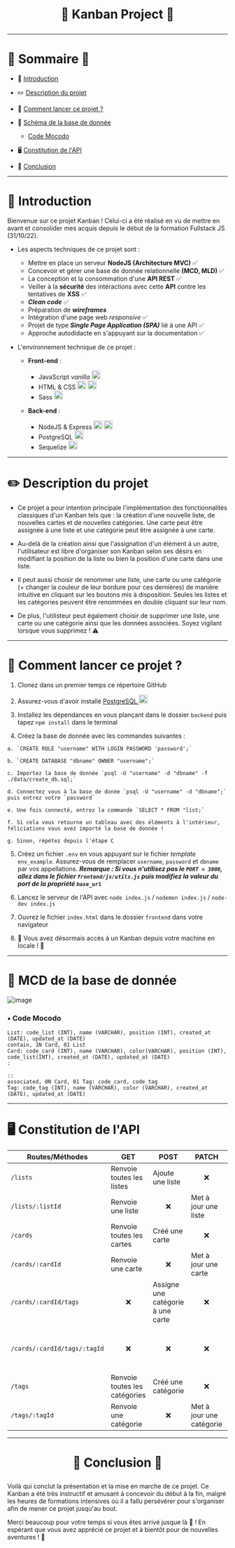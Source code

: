 # <p align=center> :tada:  Kanban Project :tada:  </p> 
---
# :memo: Sommaire :memo:

- :wave: [Introduction](#introduction)

- :pencil2: [Description du projet](#description)

- :rocket: [Comment lancer ce projet ?](#start)

- :art: [Schéma de la base de donnée](#mcd)
  - [Code Mocodo](#mocodo)
  
- :desktop_computer: [Constitution de l'API](#api) 

- :confetti_ball: [Conclusion](#conclusion)
---
# :wave: <a id="introduction"></a> Introduction

Bienvenue sur ce projet Kanban ! Celui-ci a été réalisé en vu de mettre en avant et consolider mes acquis depuis le début de la formation Fullstack JS (31/10/22).

- Les aspects techniques de ce projet sont :
  - Mettre en place un serveur **NodeJS (Architecture MVC)** :white_check_mark: 
  - Concevoir et gérer une base de donnée relationnelle **(MCD, MLD)** :white_check_mark: 
  - La conception et la consommation d'une **API REST** :white_check_mark: 
  - Veiller à la **sécurité** des intéractions avec cette **API** contre les tentatives de **XSS** :white_check_mark: 
  - **_Clean code_** :white_check_mark: 
  - Préparation de **_wireframes_**
  - Intégration d'une page web _responsive_ :white_check_mark: 
  - Projet de type **_Single Page Application (SPA)_** lié à une API :white_check_mark: 
  - Approche autodidacte en s'appuyant sur la documentation :white_check_mark: 
  
- L'environnement technique de ce projet :
  - **Front-end** :
    - JavaScript _vanilla_ <img src="https://user-images.githubusercontent.com/115977341/217671341-d883f8f0-29ce-456f-822c-84f60c101a2c.png" width="20px" height="20px">
    - HTML & CSS <img src="https://cdn-icons-png.flaticon.com/512/5968/5968267.png" width="20px" height="20px"> <img src="https://cdn-icons-png.flaticon.com/512/5968/5968242.png" width="20px" height="20px"> 
    - Sass <img src="https://cdn-icons-png.flaticon.com/512/919/919831.png" width="20px" height="20px">
   
   - **Back-end** :
   
      - NodeJS & Express <img src="https://user-images.githubusercontent.com/115977341/213268794-13c5eba2-47b4-4e6b-bd35-e680dc25d850.png" width="20px" height="20px"> <img src="https://user-images.githubusercontent.com/115977341/213268782-c620c3a9-f321-4e08-90bd-d545336be168.png" width="20px" height="20px">
      - PostgreSQL <img src="https://cdn-icons-png.flaticon.com/512/5968/5968342.png" width="20px" height="20px">
      - Sequelize <img src="https://sequelize.org/img/logo.svg" width="20px" height="20px">
      
-------
      
# :pencil2: <a id="description"></a> Description du projet

- Ce projet a pour intention principale l'implémentation des fonctionnalités classiques d'un Kanban tels que : la création d'une nouvelle liste, de nouvelles cartes et de nouvelles catégories. Une carte peut être assignée à une liste et une catégorie peut être assignée à une carte.

- Au-delà de la création ainsi que l'assignation d'un élément à un autre, l'utilisateur est libre d'organiser son Kanban selon ses désirs en modifiant la position de la liste ou bien la position d'une carte dans une liste.

- Il peut aussi choisir de renommer une liste, une carte ou une catégorie (+ changer la couleur de leur bordure pour ces dernières) de manière intuitive en cliquant sur les boutons mis à disposition. Seules les listes et les catégories peuvent être renommées en double cliquant sur leur nom.

- De plus, l'utilisteur peut également choisir de supprimer une liste, une carte ou une catégorie ainsi que les données associées. Soyez vigilant lorsque vous supprimez ! :warning:

-------------

# :rocket: <a id="start"></a> Comment lancer ce projet ?

  1) Clonez dans un premier temps ce répertoire GitHub
  
  2) Assurez-vous d'avoir installé <a href="https://www.postgresql.org/download/" target="_blank"> PostgreSQL </a> <img src="https://cdn-icons-png.flaticon.com/512/5968/5968342.png" width="20px" height="20px">
  3) Installez les dépendances en vous plançant dans le dossier `backend` puis tapez `npm install` dans le terminal
  4) Créez la base de donnée avec les commandes suivantes :
  
    a. `CREATE ROLE "username" WITH LOGIN PASSWORD 'password';`
    
    b. `CREATE DATABASE "dbname" OWNER "username";`
    
    c. Importez la base de donnée `psql -U "username" -d "dbname" -f ./data/create_db.sql;`
    
    d. Connectez vous à la base de donée `psql -U "username" -d "dbname";` puis entrez votre `password`
    
    e. Une fois connecté, entrez la commande `SELECT * FROM "list;`
    
    f. Si cela vous retourne un tableau avec des éléments à l'intérieur, féliciations vous avez importé la base de donnée !
    
    g. Sinon, répétez depuis l'étape C
    
  5) Créez un fichier `.env` en vous appuyant sur le fichier _template_ `env_example`. Assurez-vous de remplacer `username`, `password` et `dbname` par vos appellations. **_Remarque : Si vous n'utilisez pas le `PORT = 3000`, allez dans le fichier `frontend/js/utils.js` puis modifiez la valeur du port de la propriété `base_url`_**
  
  6) Lancez le serveur de l'API avec `node index.js` / `nodemon index.js` / `node-dev index.js`
  
  7) Ouvrez le fichier `index.html` dans le dossier `frontend` dans votre navigateur
  
  8) :tada: Vous avez désormais accès à un Kanban depuis votre machine en locale ! :tada:
  ---
  
# <a id="mcd"></a> :art: MCD de la base de donnée

![image](https://user-images.githubusercontent.com/115977341/217832465-f0dcf922-cc9d-4189-9238-d8f009d1c033.png)

### <a id="mocodo"></a> • Code Mocodo

```
List: code_list (INT), name (VARCHAR), position (INT), created_at (DATE), updated_at (DATE)
contain, 1N Card, 01 List
Card: code_card (INT), name (VARCHAR), color(VARCHAR), position (INT), code_list(INT), created_at (DATE), updated_at (DATE)
:

::
associated, 0N Card, 01 Tag: code_card, code_tag
Tag: code_tag (INT), name (VARCHAR), color (VARCHAR), created_at (DATE), updated_at (DATE)
```
---

# <a id="api"></a> :desktop_computer: Constitution de l'API
|  Routes/Méthodes | GET | POST | PATCH | PUT | DELETE |
|---|---|---|---|---|---|
| `/lists` | Renvoie toutes les listes   | Ajoute une liste | <div align="center">:x:</div> | <div align="center">:x:</div> | <div align="center">:x:</div> |
| `/lists/:listId` | Renvoie une liste  | <div align="center">:x:</div> | Met à jour une liste | <div align="center">:x:</div> | Supprime une liste |
| `/cards` | Renvoie toutes les cartes  | Créé une carte | <div align="center">:x:</div>  | <div align="center">:x:</div> | <div align="center">:x:</div> |
| `/cards/:cardId` | Renvoie une carte | <div align="center">:x:</div> | Met à jour une carte  | <div align="center">:x:</div> | Supprime une carte |
| `/cards/:cardId/tags`  | <div align="center">:x:</div> | Assigne une catégorie à une carte  | <div align="center">:x:</div> | <p align="center">:x:</div>  | <div align="center">:x:</div> |
| `/cards/:cardId/tags/:tagId`  | <div align="center">:x:</div> | <div align="center">:x:</div> | <div align="center">:x:</div> | <div align="center">:x:</div> | Retire une catégorie à une carte |
| `/tags`  | Renvoie toutes les catégories  | Créé une catégorie  | <div align="center">:x:</div>  | <div align="center">:x:</div> | <div align="center">:x:</div> |
| `/tags/:tagId` | Renvoie une catégorie | <div align="center">:x:</div> | Met à jour une catégorie | <div align="center">:x:</div> | Supprime une catégorie |

----
# <a id="conclusion"></a> <p align="center"> :confetti_ball: Conclusion :confetti_ball:  </p>

Voilà qui conclut la présentation et la mise en marche de ce projet. Ce Kanban a été très instructif et amusant à concevoir du début à la fin, malgré les heures de formations intensives où il a fallu persévérer pour s'organiser afin de mener ce projet jusqu'au bout. 

Merci beaucoup pour votre temps si vous êtes arrivé jusque là :muscle: ! En espérant que vous avez apprécié ce projet et à bientôt pour de nouvelles aventures ! :wave: 
